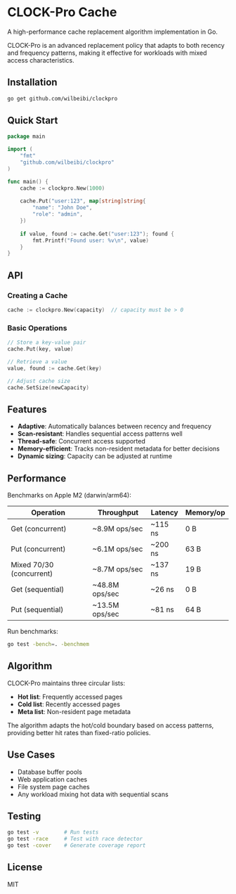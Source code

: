 # CLOCK-Pro Cache

A high-performance cache replacement algorithm implementation in Go.

CLOCK-Pro is an advanced replacement policy that adapts to both recency and frequency patterns, making it effective for workloads with mixed access characteristics.

## Installation

```bash
go get github.com/wilbeibi/clockpro
```

## Quick Start

```go
package main

import (
    "fmt"
    "github.com/wilbeibi/clockpro"
)

func main() {
    cache := clockpro.New(1000)
    
    cache.Put("user:123", map[string]string{
        "name": "John Doe",
        "role": "admin",
    })
    
    if value, found := cache.Get("user:123"); found {
        fmt.Printf("Found user: %v\n", value)
    }
}
```

## API

### Creating a Cache

```go
cache := clockpro.New(capacity)  // capacity must be > 0
```

### Basic Operations

```go
// Store a key-value pair
cache.Put(key, value)

// Retrieve a value
value, found := cache.Get(key)

// Adjust cache size
cache.SetSize(newCapacity)
```

## Features

- **Adaptive**: Automatically balances between recency and frequency
- **Scan-resistant**: Handles sequential access patterns well
- **Thread-safe**: Concurrent access supported
- **Memory-efficient**: Tracks non-resident metadata for better decisions
- **Dynamic sizing**: Capacity can be adjusted at runtime

## Performance

Benchmarks on Apple M2 (darwin/arm64):

| Operation | Throughput | Latency | Memory/op |
|-----------|------------|---------|-----------|
| Get (concurrent) | ~8.9M ops/sec | ~115 ns | 0 B |
| Put (concurrent) | ~6.1M ops/sec | ~200 ns | 63 B |
| Mixed 70/30 (concurrent) | ~8.7M ops/sec | ~137 ns | 19 B |
| Get (sequential) | ~48.8M ops/sec | ~26 ns | 0 B |
| Put (sequential) | ~13.5M ops/sec | ~81 ns | 64 B |

Run benchmarks:

```bash
go test -bench=. -benchmem
```

## Algorithm

CLOCK-Pro maintains three circular lists:

- **Hot list**: Frequently accessed pages
- **Cold list**: Recently accessed pages  
- **Meta list**: Non-resident page metadata

The algorithm adapts the hot/cold boundary based on access patterns, providing better hit rates than fixed-ratio policies.

## Use Cases

- Database buffer pools
- Web application caches
- File system page caches
- Any workload mixing hot data with sequential scans

## Testing

```bash
go test -v        # Run tests
go test -race     # Test with race detector
go test -cover    # Generate coverage report
```

## License

MIT